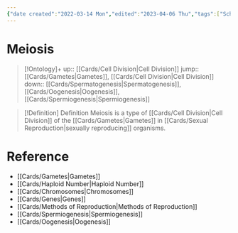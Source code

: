 ```yaml
---
{"date created":"2022-03-14 Mon","edited":"2023-04-06 Thu","tags":["School","genetics","on/Science/Biology/Genetics"],"dg-publish":true,"permalink":"/cards/meiosis/","dgPassFrontmatter":true}
---
```


# Meiosis

> [!Ontology]+
> up:: [[Cards/Cell Division\|Cell Division]]
> jump:: [[Cards/Gametes\|Gametes]], [[Cards/Cell Division\|Cell Division]]
> down:: [[Cards/Spermatogenesis\|Spermatogenesis]], [[Cards/Oogenesis\|Oogenesis]], [[Cards/Spermiogenesis\|Spermiogenesis]]

> [!Definition] Definition
> Meiosis is a type of [[Cards/Cell Division\|Cell Division]] of the [[Cards/Gametes\|Gametes]] in [[Cards/Sexual Reproduction\|sexually reproducing]] organisms.

# Reference

- [[Cards/Gametes\|Gametes]]
- [[Cards/Haploid Number\|Haploid Number]]
- [[Cards/Chromosomes\|Chromosomes]]
- [[Cards/Genes\|Genes]]
- [[Cards/Methods of Reproduction\|Methods of Reproduction]]
- [[Cards/Spermiogenesis\|Spermiogenesis]]
- [[Cards/Oogenesis\|Oogenesis]]